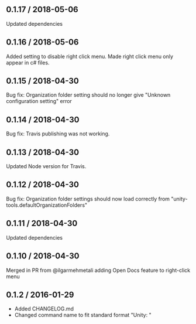 0.1.17 / 2018-05-06
-------------------
Updated dependencies

0.1.16 / 2018-05-06
-------------------
Added setting to disable right click menu. Made right click menu only appear in c# files.

0.1.15 / 2018-04-30
-------------------
Bug fix: Organization folder setting should no longer give "Unknown configuration setting" error 

0.1.14 / 2018-04-30
-------------------
Bug fix: Travis publishing was not working.

0.1.13 / 2018-04-30
-------------------
Updated Node version for Travis.

0.1.12 / 2018-04-30
-------------------
Bug fix: Organization folder settings should now load correctly from "unity-tools.defaultOrganizationFolders"

0.1.11 / 2018-04-30
-------------------
Updated dependencies

0.1.10 / 2018-04-30
-------------------
Merged in PR from @ilgarmehmetali adding Open Docs feature to right-click menu

0.1.2 / 2016-01-29
-------------------
* Added CHANGELOG.md
* Changed command name to fit standard format "Unity: <Command>"